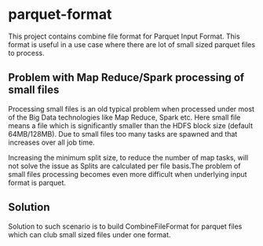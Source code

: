 # parquet-format
This project contains combine file format for Parquet Input Format. This format is useful in a use case where there are lot of small sized parquet files to process.


Problem with Map Reduce/Spark processing of small files
---------------------------------------------------------------------------------------------------------------------------------------
Processing small files is an old typical problem when processed under most of the Big Data technologies like Map Reduce, Spark etc. Here small file means a file which is significantly smaller than the HDFS block size (default 64MB/128MB). Due to small files too many tasks are spawned and that increases over all job time.

Increasing the minimum split size, to reduce the number of map tasks, will not solve the issue as Splits are calculated per file basis.The problem of small files processing becomes even more difficult when underlying input format is parquet.

Solution
----------------------------------------------------------------------------------------------------------------------------------------

Solution to such scenario is to build CombineFileFormat for parquet files which can club small sized files under one format.





